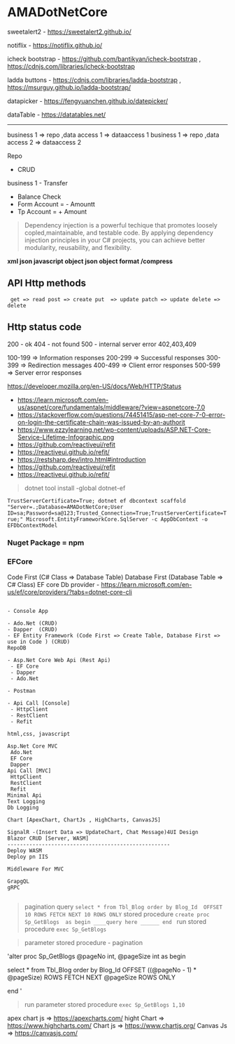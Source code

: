 # AMADotNetCore

sweetalert2 - https://sweetalert2.github.io/

notiflix - https://notiflix.github.io/

icheck bootstrap - https://github.com/bantikyan/icheck-bootstrap  , https://cdnjs.com/libraries/icheck-bootstrap

ladda buttons - https://cdnjs.com/libraries/ladda-bootstrap , https://msurguy.github.io/ladda-bootstrap/

datapicker - https://fengyuanchen.github.io/datepicker/

dataTable - https://datatables.net/

---

business 1 => repo ,data access 1 => dataaccess 1
business 1 => repo ,data access 2 => dataaccess 2

Repo
- CRUD


business 1 -
Transfer
- Balance Check
- Form Account = - Amountt
- Tp Account = + Amount


>Dependency injection is a powerful techique that promotes loosely copled,maintainable, and testable code. By applying dependency injection principles in your C# projects, you can achieve better modularity, reusability, and flexibility.

**xml
json
javascript object
json object
format /compress**


API Http methods
---------------------
` get => read
 post => create
 put  => update
 patch => update
 delete => delete`

Http status code
---------------------
200 - ok
404 - not found
500 - internal server error
402,403,409

100-199  => Information responses 
200-299  => Successful responses
300-399  => Redirection messages
400-499  => Client error responses
500-599  => Server error responses

https://developer.mozilla.org/en-US/docs/Web/HTTP/Status


- https://learn.microsoft.com/en-us/aspnet/core/fundamentals/middleware/?view=aspnetcore-7.0 
- https://stackoverflow.com/questions/74451415/asp-net-core-7-0-error-on-login-the-certificate-chain-was-issued-by-an-authorit 
- https://www.ezzylearning.net/wp-content/uploads/ASP.NET-Core-Service-Lifetime-Infographic.png 
- https://github.com/reactiveui/refit
- https://reactiveui.github.io/refit/
- https://restsharp.dev/intro.html#introduction 
- https://github.com/reactiveui/refit 
- https://reactiveui.github.io/refit/


> dotnet tool install -global dotnet-ef

`TrustServerCertificate=True;
dotnet ef dbcontext scaffold "Server=.;Database=AMADotNetCore;User ID=sa;Password=sa@123;Trusted_Connection=True;TrustServerCertificate=True;" Microsoft.EntityFrameworkCore.SqlServer -c AppDbContext -o EFDbContextModel`

### Nuget Package = npm


### EFCore
Code First (C# Class => Database Table)
Database First (Database Table => C# Class)
EF core Db provider - https://learn.microsoft.com/en-us/ef/core/providers/?tabs=dotnet-core-cli

````

- Console App

- Ado.Net (CRUD)
- Dapper  (CRUD)
- EF Entity Framework (Code First => Create Table, Database First => use in Code ) (CRUD)
RepoDB

- Asp.Net Core Web Api (Rest Api) 
 - EF Core
 - Dapper 
 - Ado.Net

- Postman

- Api Call [Console]
 - HttpClient
 - RestClient
 - Refit

html,css, javascript

Asp.Net Core MVC
 Ado.Net
 EF Core
 Dapper 
Api Call [MVC]
 HttpClient
 RestClient
 Refit
Minimal Api
Text Logging 
Db Logging

Chart [ApexChart, ChartJs , HighCharts, CanvasJS]

SignalR -(Insert Data => UpdateChart, Chat Message)4UI Design 
Blazor CRUD [Server, WASM]
----------------------------------------------------
Deploy WASM
Deploy pn IIS

Middleware For MVC

GrapgQL
gRPC


````


> pagination query 
 `
select * from Tbl_Blog order by Blog_Id 
OFFSET 10 ROWS
FETCH NEXT 10 ROWS ONLY
 `
 > stored procedure
 `
 create proc Sp_GetBlogs 
 as begin
 ____query here ______
 end 
 `
 > run stored procedure 
`exec Sp_GetBlogs`

>parameter stored procedure - pagination

'alter proc Sp_GetBlogs 
@pageNo int,
@pageSize int
 as begin

 select * from Tbl_Blog order by Blog_Id 
OFFSET ((@pageNo - 1) * @pageSize) ROWS
FETCH NEXT @pageSize ROWS ONLY

 end 
 '

  > run parameter stored procedure 
`exec Sp_GetBlogs 1,10`


apex chart js  => https://apexcharts.com/
hight Chart => https://www.highcharts.com/
Chart js => https://www.chartjs.org/
Canvas Js => https://canvasjs.com/